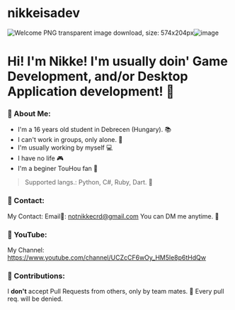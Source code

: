 # nikkeisadev
<img src="https://pngimg.com/d/welcome_PNG37.png" alt="Welcome PNG transparent image download, size: 574x204px"/>![image](https://github.com/nikkeisadev/nikkeisadev/assets/137056695/7504aae6-5139-42cf-889f-7cd2c6f7a7d3)


# Hi! I'm Nikke! I'm usually doin' Game Development, and/or Desktop Application development! 🍜
### 🔰 About Me:
- I'm a 16 years old student in Debrecen (Hungary). 📚
- I can't work in groups, only alone. 📌
- I'm usually working by myself 💻
- I have no life 🎮
- I'm a beginer TouHou fan 🌸
> Supported langs.: Python, C#, Ruby, Dart. 💎
### 💬 Contact:
My Contact: Email📧: notnikkecrd@gmail.com
You can DM me anytime. 📮
### 🔴 YouTube:
My Channel: https://www.youtube.com/channel/UCZcCF6wOy_HM5le8p6tHdQw
### 🔕 Contributions:
I **don't** accept Pull Requests from others, only by team mates. 📌
Every pull req. will be denied. 
